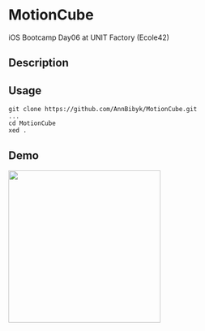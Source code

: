 # MotionCube
iOS Bootcamp Day06 at UNIT Factory (Ecole42)

## Description



## Usage

```
git clone https://github.com/AnnBibyk/MotionCube.git
...
cd MotionCube
xed .
```

## Demo

<img src="https://media.giphy.com/media/pzdGbHEvLVxS05SmIc/giphy.gif" width="300">



